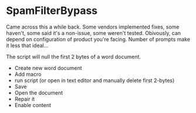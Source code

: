 # SpamFilterBypass

Came across this a while back. Some vendors implemented fixes, some haven't, some said it's a non-issue, some weren't tested. Obivously, can depend on configuration of product you're facing. Number of prompts make it less that ideal...

The script will null the first 2 bytes of a word document. 

- Create new word document
- Add macro
- run script (or open in text editor and manually delete first 2-bytes)
- Save
- Open the document
- Repair it
- Enable content
